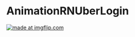 # AnimationRNUberLogin


<a href="https://imgflip.com/gif/3i0ist"><img src="https://i.imgflip.com/3i0ist.gif" title="made at imgflip.com"/></a>
